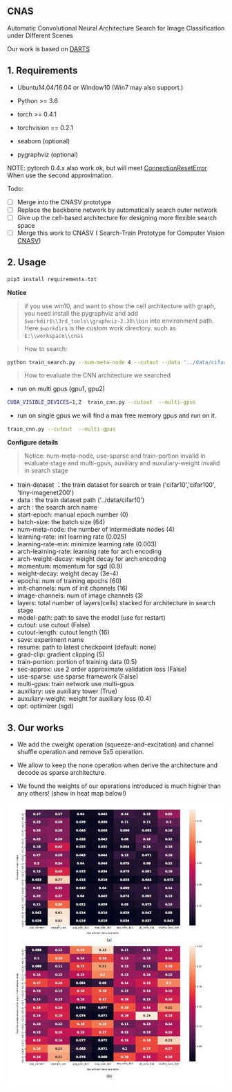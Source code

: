 ## CNAS 

Automatic Convolutional Neural Architecture Search for Image Classification under Different Scenes

Our work is based on [DARTS](https://arxiv.org/abs/1806.09055)

## 1. Requirements

+ Ubuntu14.04/16.04 or Window10 (Win7 may also support.)

+ Python >= 3.6

+ torch >= 0.4.1

+ torchvision == 0.2.1

+ seaborn (optional)

+ pygraphviz (optional)

NOTE: pytorch 0.4.x also work ok, but will meet [ConnectionResetError](https://github.com/pytorch/pytorch/issues/9127)
When use the second approximation. 

Todo:

- [ ] Merge into the CNASV prototype
- [ ] Replace the backbone network by automatically search outer network
- [ ] Give up the cell-based architecture for designing more flexible search space
- [ ] Merge this work to CNASV ( Search-Train Prototype for Computer Vision [CNASV](https://github.com/tianbaochou/CNASV))
 
## 2. Usage

```bash
pip3 install requirements.txt
```

**Notice**
> if you use win10, and want to show the cell architecture with graph, you 
need install the pygraphviz and add ```$workdir$\\3rd_tools\\graphviz-2.38\\bin```
into environment path. Here ```$workdir$``` is the custom work directory. such as ```E:\\workspace\\cnas``` 


> How to search:

```bash
python train_search.py --num-meta-node 4 --cutout --data '../data/cifar10'
```

> How to evaluate the CNN architecture we searched

+ run on multi gpus (gpu1, gpu2)
```bash
CUDA_VISIBLE_DEVICES=1,2  train_cnn.py --cutout  --multi-gpus
```

+ run on single gpus
we will find a max free memory gpus and run on it.
```bash
train_cnn.py --cutout  --multi-gpus
```


**Configure details**

> Notice:  num-meta-node, use-sparse and train-portion invalid in evaluate stage and 
multi-gpus, auxiliary and auxuliary-weight invalid in search stage

+ train-dataset ：the train dataset for search or train ('cifar10','cifar100', 'tiny-imagenet200')
+ data : the train dataset path ('../data/cifar10')
+ arch : the search arch name 
+ start-epoch:  manual epoch number (0) 
+ batch-size: the batch size (64)
+ num-meta-node: the number of intermediate nodes (4)
+ learning-rate: init learning rate (0.025)
+ learning-rate-min: minimize learning rate (0.003)
+ arch-learning-rate: learning rate for arch encoding
+ arch-weight-decay: weight decay for arch encoding
+ momentum: momentum for sgd (0.9)
+ weight-decay: weight decay (3e-4)
+ epochs: num of training epochs (60)
+ init-channels: num of init channels (16)
+ image-channels: num of image channels (3)
+ layers: total number of layers(cells) stacked for architecture in search stage
+ model-path: path to save the model (use for restart)
+ cutout: use cutout (False)
+ cutout-length: cutout length (16)
+ save: experiment name
+ resume: path to latest checkpoint (default: none)
+ grad-clip: gradient clipping (5)
+ train-portion: portion of training data (0.5)
+ sec-approx: use 2 order approximate validation loss (False)
+ use-sparse: use sparse framework (False)
+ multi-gpus: train network use multi-gpus 
+ auxiliary: use auxiliary tower (True)
+ auxuliary-weight: weight for auxiliary loss (0.4)
+ opt: optimizer (sgd)

## 3. Our works

+ We add the cweight operation (squeeze-and-excitation) and channel shuffle operation 
and remove 5x5 operation.

+ We allow to keep the none operation when derive the architecture and decode as sparse architecture.

+ We found the weights of our operations introduced is much higher than any others! (show in heat map below!)

![figure1](imgs/heat_map.jpg)




